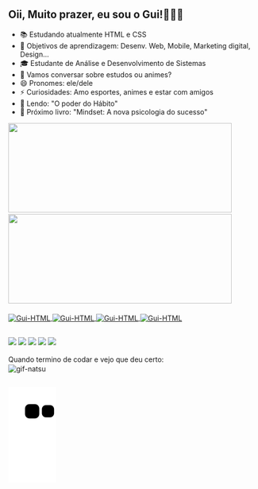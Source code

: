 ## Oii, Muito prazer, eu sou o Gui!🙋🏻‍♂️

- 📚 Estudando atualmente HTML e CSS
- 🌱 Objetivos de aprendizagem: Desenv. Web, Mobile, Marketing digital, Design...
- 🎓 Estudante de Análise e Desenvolvimento de Sistemas
- 💬 Vamos conversar sobre estudos ou animes?
- 😄 Pronomes: ele/dele
- ⚡ Curiosidades: Amo esportes, animes e estar com amigos
- 📖 Lendo: "O poder do Hábito"
- 📘 Próximo livro: "Mindset: A nova psicologia do sucesso"

<div>
  <a href="https://github.com/OGuiBorges">
  <img height="180px" width="450px" src="https://github-readme-stats.vercel.app/api?username=OGuiBorges&show_icons=true&theme=tokyonight&include_all_commits=true&count_private=true&count_private=false" />
  <img height="180px" width="450px" src="https://github-readme-stats.vercel.app/api/top-langs/?username=OGuiBorges&layout=compact&langs_count=16&theme=tokyonight"/>
</div>
<div style="display: inline_block"><br>
  <img align="center" alt="Gui-HTML" height="40" width="50" src="https://cdn.jsdelivr.net/gh/devicons/devicon/icons/html5/html5-plain.svg" />
  <img align="center" alt="Gui-HTML" height="40" width="50" src="https://cdn.jsdelivr.net/gh/devicons/devicon/icons/css3/css3-plain.svg" />
  <img align="center" alt="Gui-HTML" height="40" width="50" src="https://cdn.jsdelivr.net/gh/devicons/devicon/icons/javascript/javascript-plain.svg" />
  <img align="center" alt="Gui-HTML" height="50" width="50" src="https://cdn.jsdelivr.net/gh/devicons/devicon/icons/python/python-original.svg" />
</div>

##

  <div>
    <a href="mailto:guilhermebborges.contato@gmail.com" target="_blank"><img src="https://img.shields.io/badge/Gmail-D14836?style=for-the-badge&logo=gmail&logoColor=white" target=""></a>
    <a href="https://bit.ly/WhatssGuiBorges" target="_blank"><img src="https://img.shields.io/badge/WhatsApp-25D366?style=for-the-badge&logo=whatsapp&logoColor=white" target=""></a>
    <a href="https://www.facebook.com/guilherme.barbosaborges" target="_blank"><img src="https://img.shields.io/badge/Facebook-1877F2?style=for-the-badge&logo=facebook&logoColor=white" target=""></a>
    <a href="https://www.instagram.com/gui_borges1001/" target="_blank"><img src="https://img.shields.io/badge/Instagram-E4405F?style=for-the-badge&logo=instagram&logoColor=white" target=""></a>
    <a href="https://www.linkedin.com/in/guilherme-borges02/" target="_blank"><img src="https://img.shields.io/badge/LinkedIn-0077B5?style=for-the-badge&logo=linkedin&logoColor=white" target=""></a>
  </div>
  
 
  <div style="display: inline_block"><br>
    Quando termino de codar e vejo que deu certo:<br>
  <img align="center" alt="gif-natsu" height="200px" src="https://c.tenor.com/I9EVqujPblsAAAAC/natsu-anime.gif" />
  </div>
  
  ##
  
  ![Snake animation](https://github.com/OGuiBorges/OGuiBorges/blob/output/github-contribution-grid-snake.svg)
  
